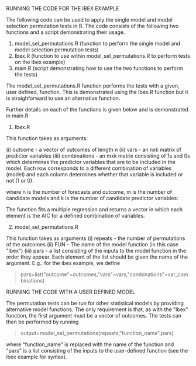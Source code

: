 RUNNING THE CODE FOR THE IBEX EXAMPLE

The following code can be used to apply the single model and model selection permutation tests in R. The code consists of the following two functions and a script demonstrating their usage.

1) model_sel_permutations.R (function to perform the single model and model selection permutation tests)
2) Ibex.R (function to use within model_sel_permutations.R to perform tests on the ibex example)
3) main.R (script demonstrating how to use the two functions to perform the tests)

The model_sel_permutations.R function performs the tests with a given, user defined, function.  This is demonstrated using the Ibex.R function but it is straighforward to use an alternative function.   

Further details on each of the functions is given below and is demonstrated in main.R

1) Ibex.R

This function takes as arguments:

(i) outcome - a vector of outcomes of length n 
(ii) vars - an nxk matrix of predictor variables 
(iii) combinations - an mxk matrix consisting of 1s and 0s which determines the predictor variables that are to be included in the model. Each row corresponds to a different combination of variables (model) and each column determines whether that variable is included or not (1 or 0).

where n is the number of forecasts and outcome, m is the number of candidate models and k is the number of candidate predictor variables:

The function fits a multiple regression and returns a vector in which each element is the AIC for a defined combination of variables.

2) model_sel_permutations.R

This function takes as arguments 
(i) repeats - the number of permutations of the outcomes
(ii) FUN - The name of the model function (in this case "Ibex")
(iii) pars - a list consisting of the inputs to the model function in the order they appear.  Each element of the list should be given the name of the argument.  E.g., for the ibex example, we define 

>pars=list("outcome"=outcomes,"vars"=vars,"combinations"=var_combinations) 


RUNNING THE CODE  WITH A USER DEFINED MODEL

The permutation tests can be run for other statistical models by providing alternative model functions.  The only requirement is that, as with the "Ibex" function, the first argument must be a vector of outcomes.  The tests can then be performed by running 

>output=model_sel_permutations(repeats,"function_name",pars) 

where "function_name" is replaced with the name of the function and "pars" is a list consisting of the inputs to the user-defined function (see the ibex example for syntax).  
